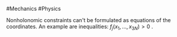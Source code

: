 #Mechanics #Physics 

Nonholonomic constraints can't be formulated as equations of the coordinates. An example are inequalities: $f_j(x_1, \ldots, x_{3N}) > 0$ . 
